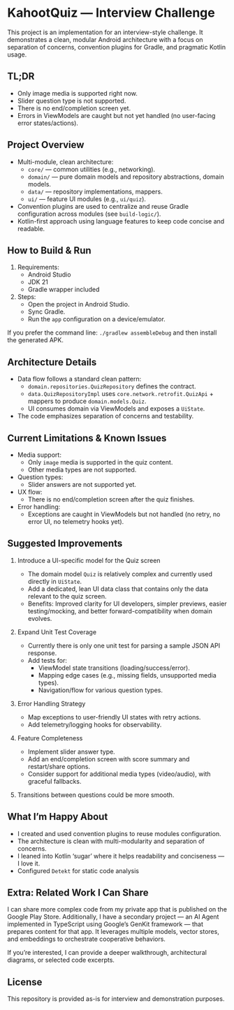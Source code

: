 # KahootQuiz — Interview Challenge

This project is an implementation for an interview-style challenge. It demonstrates a clean, modular
Android architecture with a focus on separation of concerns, convention plugins for Gradle, and
pragmatic Kotlin usage.

## TL;DR

- Only image media is supported right now.
- Slider question type is not supported.
- There is no end/completion screen yet.
- Errors in ViewModels are caught but not yet handled (no user-facing error states/actions).

## Project Overview

- Multi-module, clean architecture:
    - `core/` — common utilities (e.g., networking).
    - `domain/` — pure domain models and repository abstractions, domain models.
    - `data/` — repository implementations, mappers.
    - `ui/` — feature UI modules (e.g., `ui/quiz`).
- Convention plugins are used to centralize and reuse Gradle configuration across modules (see
  `build-logic/`).
- Kotlin-first approach using language features to keep code concise and readable.

## How to Build & Run

1. Requirements:
    - Android Studio
    - JDK 21
    - Gradle wrapper included
2. Steps:
    - Open the project in Android Studio.
    - Sync Gradle.
    - Run the `app` configuration on a device/emulator.

If you prefer the command line: `./gradlew assembleDebug` and then install the generated APK.

## Architecture Details

- Data flow follows a standard clean pattern:
    - `domain.repositories.QuizRepository` defines the contract.
    - `data.QuizRepositoryImpl` uses `core.network.retrofit.QuizApi` + mappers to produce
      `domain.models.Quiz`.
    - UI consumes domain via ViewModels and exposes a `UiState`.
- The code emphasizes separation of concerns and testability.

## Current Limitations & Known Issues

- Media support:
    - Only `image` media is supported in the quiz content.
    - Other media types are not supported.
- Question types:
    - Slider answers are not supported yet.
- UX flow:
    - There is no end/completion screen after the quiz finishes.
- Error handling:
    - Exceptions are caught in ViewModels but not handled (no retry, no error UI, no telemetry hooks
      yet).

## Suggested Improvements

1. Introduce a UI-specific model for the Quiz screen
    - The domain model `Quiz` is relatively complex and currently used directly in `UiState`.
    - Add a dedicated, lean UI data class that contains only the data relevant to the quiz screen.
    - Benefits: Improved clarity for UI developers, simpler previews, easier testing/mocking, and
      better forward-compatibility when domain evolves.

2. Expand Unit Test Coverage
    - Currently there is only one unit test for parsing a sample JSON API response.
    - Add tests for:
        - ViewModel state transitions (loading/success/error).
        - Mapping edge cases (e.g., missing fields, unsupported media types).
        - Navigation/flow for various question types.

3. Error Handling Strategy
    - Map exceptions to user-friendly UI states with retry actions.
    - Add telemetry/logging hooks for observability.

4. Feature Completeness
    - Implement slider answer type.
    - Add an end/completion screen with score summary and restart/share options.
    - Consider support for additional media types (video/audio), with graceful fallbacks.
5. Transitions between questions could be more smooth.

## What I’m Happy About

- I created and used convention plugins to reuse modules configuration.
- The architecture is clean with multi-modularity and separation of concerns.
- I leaned into Kotlin ‘sugar’ where it helps readability and conciseness — I love it.
- Configured `Detekt` for static code analysis

## Extra: Related Work I Can Share

I can share more complex code from my private app that is published on the Google Play Store.
Additionally, I have a secondary project — an AI Agent implemented in TypeScript using Google’s
GenKit framework — that prepares content for that app. It leverages multiple models, vector stores,
and embeddings to orchestrate cooperative behaviors.

If you’re interested, I can provide a deeper walkthrough, architectural diagrams, or selected code
excerpts.

## License

This repository is provided as-is for interview and demonstration purposes.
